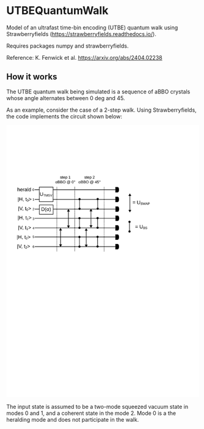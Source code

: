# UTBEQuantumWalk
Model of an ultrafast time-bin encoding (UTBE) quantum walk using Strawberryfields (https://strawberryfields.readthedocs.io/).

Requires packages numpy and strawberryfields.

Reference: K. Fenwick et al. https://arxiv.org/abs/2404.02238

## How it works

The UTBE quantum walk being simulated is a sequence of aBBO crystals whose angle alternates between 0 deg and 45. 

As an example, consider the case of a 2-step walk. Using Strawberryfields, the code implements the circuit shown below:

<p align="center">
    <img src="graph.svg"/>
</p>

The input state is assumed to be a two-mode squeezed vacuum state in modes 0 and 1, and a coherent state in the mode 2. Mode 0 is a the heralding mode and does not participate in the walk.
